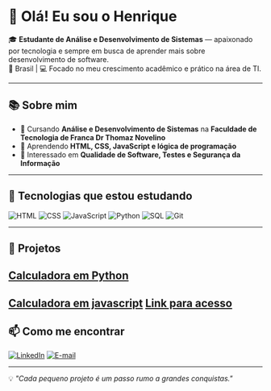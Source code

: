 # 👋 Olá! Eu sou o Henrique

🎓 **Estudante de Análise e Desenvolvimento de Sistemas** — apaixonado por tecnologia e sempre em busca de aprender mais sobre desenvolvimento de software.  
📍 Brasil | 💻 Focado no meu crescimento acadêmico e prático na área de TI.

---

## 📚 Sobre mim
- 📖 Cursando **Análise e Desenvolvimento de Sistemas** na **Faculdade de Tecnologia de Franca Dr Thomaz Novelino**  
- 🚀 Aprendendo **HTML, CSS, JavaScript e lógica de programação**  
- 🧠 Interessado em **Qualidade de Software, Testes e Segurança da Informação**  

---

## 🔧 Tecnologias que estou estudando
![HTML](https://img.shields.io/badge/HTML5-E34F26?style=for-the-badge&logo=html5&logoColor=white)
![CSS](https://img.shields.io/badge/CSS3-1572B6?style=for-the-badge&logo=css3&logoColor=white)
![JavaScript](https://img.shields.io/badge/JavaScript-F7DF1E?style=for-the-badge&logo=javascript&logoColor=black)
![Python](https://img.shields.io/badge/Python-3776AB?style=for-the-badge&logo=python&logoColor=white)
![SQL](https://img.shields.io/badge/SQL-4479A1?style=for-the-badge&logo=postgresql&logoColor=white)
![Git](https://img.shields.io/badge/GIT-F05032?style=for-the-badge&logo=git&logoColor=white)

---

## 📂 Projetos
[Calculadora em Python](https://github.com/Henrique-Silva-Leao/calculadora-python)
---
[Calculadora em javascript](https://github.com/Henrique-Silva-Leao/calculadora-javascript)
[Link para acesso](https://henrique-silva-leao.github.io/calculadora-javascript/)
---
## 📫 Como me encontrar
[![LinkedIn](https://img.shields.io/badge/LinkedIn-0077B5?style=for-the-badge&logo=linkedin&logoColor=white)](https://www.linkedin.com/in/henrique-leao-782526319)
[![E-mail](https://img.shields.io/badge/Email-D14836?style=for-the-badge&logo=gmail&logoColor=white)](mailto:henriqueleao@proton.me)

---

💡 *"Cada pequeno projeto é um passo rumo a grandes conquistas."*
